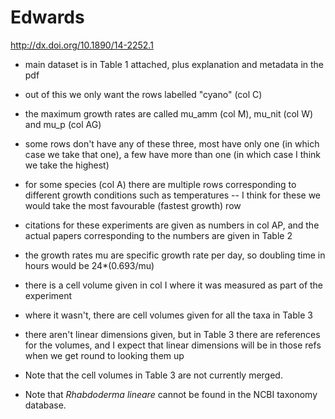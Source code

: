 # Edwards

http://dx.doi.org/10.1890/14-2252.1

- main dataset is in Table 1 attached, plus explanation and metadata in the pdf
- out of this we only want the rows labelled "cyano" (col C)
- the maximum growth rates are called mu_amm (col M), mu_nit (col W) and mu_p (col AG)
- some rows don't have any of these three, most have only one (in which case we take that one), a few have more than one (in which case I think we take the highest)
- for some species (col A) there are multiple rows corresponding to different growth conditions such as temperatures -- I think for these we would take the most favourable (fastest growth) row
- citations for these experiments are given as numbers in col AP, and the actual papers corresponding to the numbers are given in Table 2
- the growth rates mu are specific growth rate per day, so doubling time in hours would be 24*(0.693/mu)
- there is a cell volume given in col I where it was measured as part of the experiment
- where it wasn't, there are cell volumes given for all the taxa in Table 3
- there aren't linear dimensions given, but in Table 3 there are references for the volumes, and I expect that linear dimensions will be in those refs when we get round to looking them up


- Note that the cell volumes in Table 3 are not currently merged. 
- Note that *Rhabdoderma lineare* cannot be found in the NCBI taxonomy database.
